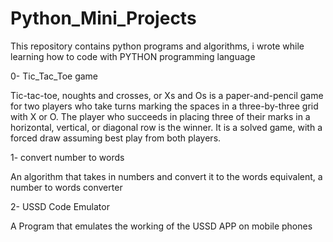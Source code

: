 # Python_Mini_Projects
This repository contains python programs and algorithms, i wrote while learning how to code with PYTHON programming language


0- Tic_Tac_Toe game

  Tic-tac-toe, noughts and crosses, or Xs and Os is a paper-and-pencil game for two players who take turns marking the spaces in a three-by-three grid with X or O. The     player who succeeds in placing three of their marks in a horizontal, vertical, or diagonal row is the winner. It is a solved game, with a forced draw assuming best       play from both players.
  
  1- convert number to words
  
  An algorithm that takes in numbers and convert it to the words equivalent, a number to words converter
  
  
  2- USSD Code Emulator
  
  A Program that emulates the working of the USSD APP on mobile phones
